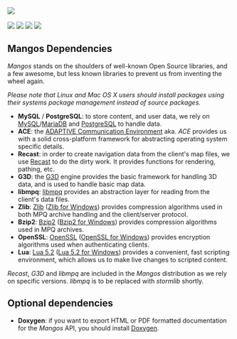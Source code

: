 [![](https://www.getmangos.eu/images/primus/blue/misc/logo.png)](http://www.getmangos.eu)&nbsp;

[![](https://github.com/mangoszero/server/raw/master/icons/FORUM.gif)](https://www.getmangos.eu/forum.php)
[![](https://github.com/mangoszero/server/raw/master/icons/WIKI.gif)](http://github.com/mangoswiki/wiki/wiki)
[![](https://github.com/mangoszero/server/raw/master/icons/TOOLS.gif)](http://github.com/mangostools)
[![](https://github.com/mangoszero/server/raw/master/icons/TRACKER.gif)](https://www.getmangos.eu/project.php)

Mangos Dependencies
------------
*Mangos* stands on the shoulders of well-known Open Source
libraries, and a few awesome, but less known libraries to prevent us from
inventing the wheel again.

*Please note that Linux and Mac OS X users should install packages using
their systems package management instead of source packages.*

* **MySQL** / **PostgreSQL**: to store content, and user data, we rely on
  [MySQL][1]/[MariaDB][2] and [PostgreSQL][3] to handle data.
* **ACE**: the [ADAPTIVE Communication Environment][4] aka. *ACE* provides us
  with a solid cross-platform framework for abstracting operating system
  specific details.
* **Recast**: in order to create navigation data from the client's map files,
  we use [Recast][5] to do the dirty work. It provides functions for
  rendering, pathing, etc.
* **G3D**: the [G3D][6] engine provides the basic framework for handling 3D
  data, and is used to handle basic map data.
* **libmpq**: [libmpq][7] provides an abstraction layer for reading from the
  client's data files.
* **Zlib**: [Zlib][12] ([Zlib for Windows][10]) provides compression algorithms
  used in both MPQ archive handling and the client/server protocol.
* **Bzip2**: [Bzip2][13] ([Bzip2 for Windows][11]) provides compression
  algorithms used in MPQ archives.
* **OpenSSL**: [OpenSSL][8] ([OpenSSL for Windows][14]) provides encryption
  algorithms used when authenticating clients.
* **Lua**: [Lua 5.2][15] ([Lua 5.2 for Windows][16]) provides a convenient, fast
  scripting environment, which allows us to make live changes to scripted
  content.

*Recast*, *G3D* and *libmpq* are included in the *Mangos* distribution as
we rely on specific versions. *libmpq* is to be replaced with *stormlib* shortly. 

Optional dependencies
---------------------

* **Doxygen**: if you want to export HTML or PDF formatted documentation for the
  *Mangos* API, you should install [Doxygen][9].

[1]: http://www.mysql.com/ "MySQL · The world's most popular open source database"
[2]: http://www.mariadb.org/ "MariaDB · An enhanced, drop-in replacement for MySQL"
[3]: http://www.postgresql.org/ "PostgreSQL · The world's most advanced open source database"
[4]: http://www.cs.wustl.edu/~schmidt/ACE.html "ACE · The ADAPTIVE Communication Environment"
[5]: http://github.com/memononen/recastnavigation "Recast · Navigation-mesh Toolset for Games"
[6]: http://sourceforge.net/projects/g3d/ "G3D · G3D Innovation Engine"
[7]: http://github.com/ge0rg/libmpq "libmpq · A library for reading data from MPQ archives"
[8]: http://www.openssl.org/ "OpenSSL · The Open Source toolkit for SSL/TLS"
[9]: http://www.stack.nl/~dimitri/doxygen/ "Doxygen · API documentation generator"
[10]: http://gnuwin32.sourceforge.net/packages/zlib.htm "Zlib for Windows"
[11]: http://gnuwin32.sourceforge.net/packages/bzip2.htm "Bzip2 for Windows"
[12]: http://www.zlib.net/ "Zlib"
[13]: http://www.bzip.org/ "Bzip2"
[14]: http://slproweb.com/products/Win32OpenSSL.html "OpenSSL for Windows"
[15]: http://www.lua.org/ "Lua"
[16]: https://code.google.com/p/luaforwindows/ "Lua for Windows"
